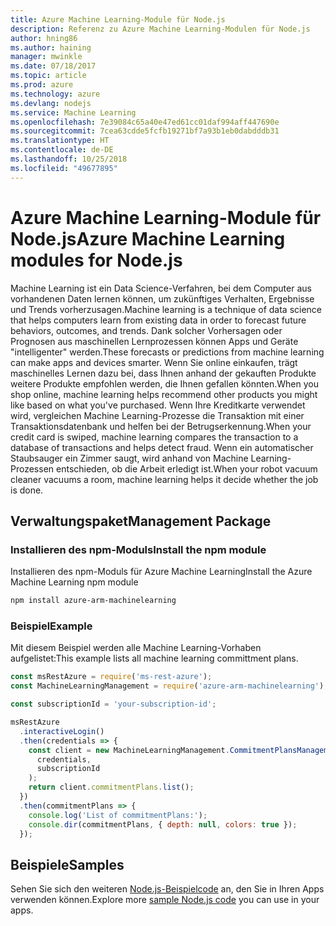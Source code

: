 ```yaml
---
title: Azure Machine Learning-Module für Node.js
description: Referenz zu Azure Machine Learning-Modulen für Node.js
author: hning86
ms.author: haining
manager: mwinkle
ms.date: 07/18/2017
ms.topic: article
ms.prod: azure
ms.technology: azure
ms.devlang: nodejs
ms.service: Machine Learning
ms.openlocfilehash: 7e39084c65a40e47ed61cc01daf994aff447690e
ms.sourcegitcommit: 7cea63cdde5fcfb19271bf7a93b1eb0dabdddb31
ms.translationtype: HT
ms.contentlocale: de-DE
ms.lasthandoff: 10/25/2018
ms.locfileid: "49677895"
---
```

# <a name="azure-machine-learning-modules-for-nodejs"></a><span data-ttu-id="13436-103">Azure Machine Learning-Module für Node.js</span><span class="sxs-lookup"><span data-stu-id="13436-103">Azure Machine Learning modules for Node.js</span></span>

<span data-ttu-id="13436-104">Machine Learning ist ein Data Science-Verfahren, bei dem Computer aus vorhandenen Daten lernen können, um zukünftiges Verhalten, Ergebnisse und Trends vorherzusagen.</span><span class="sxs-lookup"><span data-stu-id="13436-104">Machine learning is a technique of data science that helps computers learn from existing data in order to forecast future behaviors, outcomes, and trends.</span></span> <span data-ttu-id="13436-105">Dank solcher Vorhersagen oder Prognosen aus maschinellen Lernprozessen können Apps und Geräte "intelligenter" werden.</span><span class="sxs-lookup"><span data-stu-id="13436-105">These forecasts or predictions from machine learning can make apps and devices smarter.</span></span> <span data-ttu-id="13436-106">Wenn Sie online einkaufen, trägt maschinelles Lernen dazu bei, dass Ihnen anhand der gekauften Produkte weitere Produkte empfohlen werden, die Ihnen gefallen könnten.</span><span class="sxs-lookup"><span data-stu-id="13436-106">When you shop online, machine learning helps recommend other products you might like based on what you've purchased.</span></span> <span data-ttu-id="13436-107">Wenn Ihre Kreditkarte verwendet wird, vergleichen Machine Learning-Prozesse die Transaktion mit einer Transaktionsdatenbank und helfen bei der Betrugserkennung.</span><span class="sxs-lookup"><span data-stu-id="13436-107">When your credit card is swiped, machine learning compares the transaction to a database of transactions and helps detect fraud.</span></span> <span data-ttu-id="13436-108">Wenn ein automatischer Staubsauger ein Zimmer saugt, wird anhand von Machine Learning-Prozessen entschieden, ob die Arbeit erledigt ist.</span><span class="sxs-lookup"><span data-stu-id="13436-108">When your robot vacuum cleaner vacuums a room, machine learning helps it decide whether the job is done.</span></span>

## <a name="management-package"></a><span data-ttu-id="13436-109">Verwaltungspaket</span><span class="sxs-lookup"><span data-stu-id="13436-109">Management Package</span></span>


### <a name="install-the-npm-module"></a><span data-ttu-id="13436-110">Installieren des npm-Moduls</span><span class="sxs-lookup"><span data-stu-id="13436-110">Install the npm module</span></span>

<span data-ttu-id="13436-111">Installieren des npm-Moduls für Azure Machine Learning</span><span class="sxs-lookup"><span data-stu-id="13436-111">Install the Azure Machine Learning npm module</span></span>

```bash
npm install azure-arm-machinelearning
```

### <a name="example"></a><span data-ttu-id="13436-112">Beispiel</span><span class="sxs-lookup"><span data-stu-id="13436-112">Example</span></span>

<span data-ttu-id="13436-113">Mit diesem Beispiel werden alle Machine Learning-Vorhaben aufgelistet:</span><span class="sxs-lookup"><span data-stu-id="13436-113">This example lists all machine learning committment plans.</span></span>

```javascript
const msRestAzure = require('ms-rest-azure');
const MachineLearningManagement = require('azure-arm-machinelearning');

const subscriptionId = 'your-subscription-id';

msRestAzure
  .interactiveLogin()
  .then(credentials => {
    const client = new MachineLearningManagement.CommitmentPlansManagementClient(
      credentials,
      subscriptionId
    );
    return client.commitmentPlans.list();
  })
  .then(commitmentPlans => {
    console.log('List of commitmentPlans:');
    console.dir(commitmentPlans, { depth: null, colors: true });
  });
```

## <a name="samples"></a><span data-ttu-id="13436-114">Beispiele</span><span class="sxs-lookup"><span data-stu-id="13436-114">Samples</span></span>

<span data-ttu-id="13436-115">Sehen Sie sich den weiteren [Node.js-Beispielcode](https://azure.microsoft.com/resources/samples/?platform=nodejs) an, den Sie in Ihren Apps verwenden können.</span><span class="sxs-lookup"><span data-stu-id="13436-115">Explore more [sample Node.js code](https://azure.microsoft.com/resources/samples/?platform=nodejs) you can use in your apps.</span></span>
